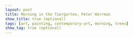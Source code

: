 ```yaml
---
layout: post
title: Morning in the Tiergarten, Peter Herrman
show_title: true (optional)
tags: [art, painting, contemporary-art, morning, trees]
show_tag: true (optional)
---
```

